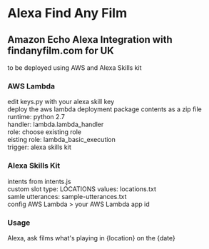 # Alexa Find Any Film
## Amazon Echo Alexa Integration with findanyfilm.com for UK 

to be deployed using AWS and Alexa Skills kit 

### AWS Lambda
edit keys.py with your alexa skill key  
deploy the aws lambda deployment package contents as a zip file  
runtime: python 2.7  
handler: lambda.lambda_handler  
role: choose existing role  
eisting role: lambda_basic_execution  
trigger: alexa skills kit  

### Alexa Skills Kit
intents from intents.js  
custom slot type: LOCATIONS values: locations.txt  
samle utterances: sample-utterances.txt  
config AWS Lambda > your AWS Lambda app id  

### Usage
Alexa, ask films what's playing in {location} on the {date}

